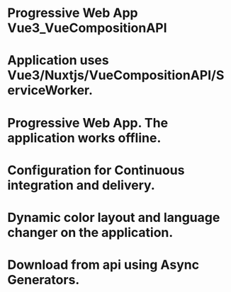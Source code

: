 # Progressive Web App Vue3_VueCompositionAPI

# Application uses Vue3/Nuxtjs/VueCompositionAPI/ServiceWorker.

# Progressive Web App. The application works offline.

# Configuration for Continuous integration and delivery.

# Dynamic color layout and language changer on the application.

# Download from api using Async Generators.
